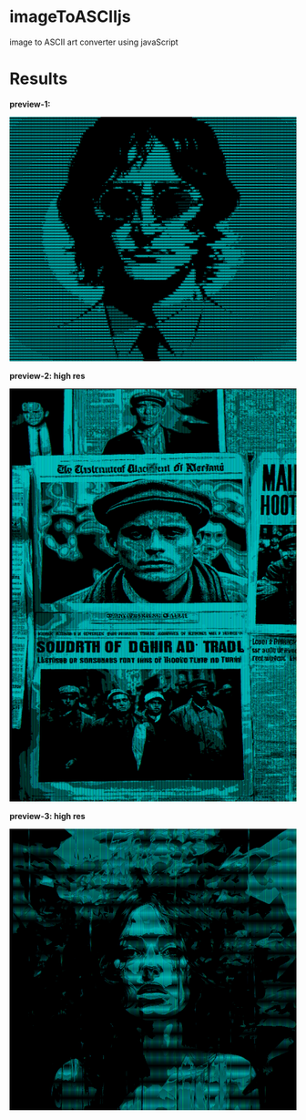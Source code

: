 # imageToASCIIjs
image to ASCII art converter using javaScript

# Results
**preview-1:**

![error](./results/man.png)


**preview-2: high res**

![error](./results/paper2.png)

**preview-3: high res**

![error](./results/girlart2.png)
